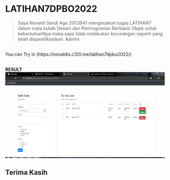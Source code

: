 # LATIHAN7DPBO2022

> Saya Novaldi Sandi Ago 2003941 mengerjakan tugas LATIHAN7 dalam mata kuliah Desain dan Pemrograman Berbasis Objek untuk keberkahanNya maka saya tidak melakukan kecurangan seperti yang telah dispesifikasikan. Aamiin
<br>
You can Try in (https://novaldis.c120.me/latihan7dpbo2022/)
<br><br>

**RESULT**<br>
![alt text](https://github.com/DeadpoolSteinS/LATIHAN7DPBO2022/blob/main/PHP-GUI.PNG)<br>

## Terima Kasih
